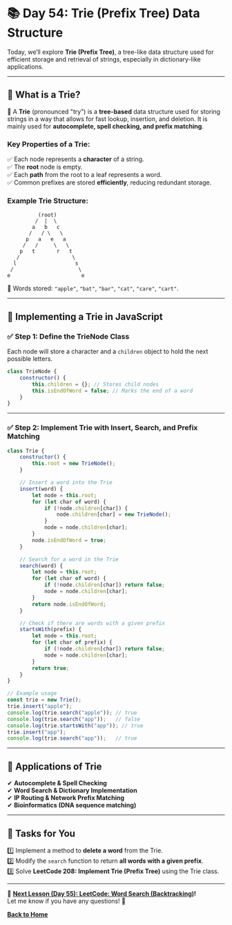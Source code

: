 # **📚 Day 54: Trie (Prefix Tree) Data Structure**  

Today, we’ll explore **Trie (Prefix Tree)**, a tree-like data structure used for efficient storage and retrieval of strings, especially in dictionary-like applications.  

---

## **🔹 What is a Trie?**  

📌 A **Trie** (pronounced "try") is a **tree-based** data structure used for storing strings in a way that allows for fast lookup, insertion, and deletion. It is mainly used for **autocomplete, spell checking, and prefix matching**.

### **Key Properties of a Trie**:
✅ Each node represents a **character** of a string.  
✅ The **root** node is empty.  
✅ Each **path** from the root to a leaf represents a word.  
✅ Common prefixes are stored **efficiently**, reducing redundant storage.  

### **Example Trie Structure**:

```
          (root)
         /  |  \
        a   b   c
       /   / \   \
      p   a   e   a
     /   /     \   \
    p   t       r   t
   /                 \
  l                   s
 /                     \
e                       e
```

📌 Words stored: `"apple"`, `"bat"`, `"bar"`, `"cat"`, `"care"`, `"cart"`.

---

## **🔹 Implementing a Trie in JavaScript**  

### **✅ Step 1: Define the TrieNode Class**  
Each node will store a character and a `children` object to hold the next possible letters.

```js
class TrieNode {
    constructor() {
        this.children = {}; // Stores child nodes
        this.isEndOfWord = false; // Marks the end of a word
    }
}
```

---

### **✅ Step 2: Implement Trie with Insert, Search, and Prefix Matching**  

```js
class Trie {
    constructor() {
        this.root = new TrieNode();
    }

    // Insert a word into the Trie
    insert(word) {
        let node = this.root;
        for (let char of word) {
            if (!node.children[char]) {
                node.children[char] = new TrieNode();
            }
            node = node.children[char];
        }
        node.isEndOfWord = true;
    }

    // Search for a word in the Trie
    search(word) {
        let node = this.root;
        for (let char of word) {
            if (!node.children[char]) return false;
            node = node.children[char];
        }
        return node.isEndOfWord;
    }

    // Check if there are words with a given prefix
    startsWith(prefix) {
        let node = this.root;
        for (let char of prefix) {
            if (!node.children[char]) return false;
            node = node.children[char];
        }
        return true;
    }
}

// Example usage
const trie = new Trie();
trie.insert("apple");
console.log(trie.search("apple")); // true
console.log(trie.search("app"));   // false
console.log(trie.startsWith("app")); // true
trie.insert("app");
console.log(trie.search("app"));   // true
```

---

## **🔹 Applications of Trie**  
✔ **Autocomplete & Spell Checking**  
✔ **Word Search & Dictionary Implementation**  
✔ **IP Routing & Network Prefix Matching**  
✔ **Bioinformatics (DNA sequence matching)**  

---

## **📝 Tasks for You**  
1️⃣ Implement a method to **delete a word** from the Trie.  
2️⃣ Modify the `search` function to return **all words with a given prefix**.  
3️⃣ Solve **LeetCode 208: Implement Trie (Prefix Tree)** using the Trie class.  

---

🎯 **[Next Lesson (Day 55): LeetCode: Word Search (Backtracking)](../day_55/README.md)!**  
Let me know if you have any questions! 🚀

[**Back to Home**](../../../)
